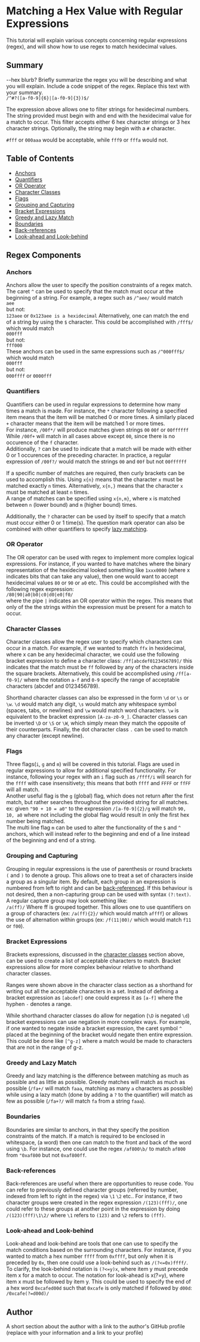 # Matching a Hex Value with Regular Expressions

This tutorial will explain various concepts concerning regular expressions (regex), and will show how to use regex to match hexidecimal values.

## Summary

--hex blurb?
Briefly summarize the regex you will be describing and what you will explain. Include a code snippet of the regex. Replace this text with your summary.  
```/^#?([a-f0-9]{6}|[a-f0-9]{3})$/```  

The expression above allows one to filter strings for hexidecimal numbers. The string provided must begin with and end with the hexidecimal value for a match to occur. This filter accepts either 6 hex character strings or 3 hex character strings. Optionally, the string may begin with a ```#``` character.

```#fff``` or ```000aaa``` would be acceptable, while ```fff9``` or ```fffa``` would not.  

## Table of Contents

- [Anchors](#anchors)
- [Quantifiers](#quantifiers)
- [OR Operator](#or-operator)
- [Character Classes](#character-classes)
- [Flags](#flags)
- [Grouping and Capturing](#grouping-and-capturing)
- [Bracket Expressions](#bracket-expressions)
- [Greedy and Lazy Match](#greedy-and-lazy-match)
- [Boundaries](#boundaries)
- [Back-references](#back-references)
- [Look-ahead and Look-behind](#look-ahead-and-look-behind)

## Regex Components

### Anchors

Anchors allow the user to specify the position constraints of a regex match. The caret ```^``` can be used to specify that the match must occur at the beginning of a string. For example, a regex such as ```/^aee/``` would match  
```aee```  
but not:  
```123aee```
or 
```0x123aee is a hexidecimal```
Alternatively, one can match the end of a string by using the ```$``` character. This could be accomplished with ```/fff$/``` which would match  
```000fff```      
but not:     
```fff000```    
These anchors can be used in the same expressions such as ```/^000fff$/``` which would match  
```000fff```   
but not:   
```000ffff``` or ```0000fff```   

### Quantifiers

Quantifiers can be used in regular expressions to determine how many times a match is made. For instance, the ```*``` character following a specified item means that the item will be matched 0 or more times. A similarly placed ```+``` character means that the item will be matched 1 or more times.   
For instance, ```/00f*/``` will produce matches given strings ```00``` ```00f``` or ```00ffffff```   
While ```/00f+``` will match in all cases above except ```00```, since there is no occurence of the ```f``` character.   
Additionally, ```?``` can be used to indicate that a match will be made with either 0 or 1 occurences of the preceding character. In practice, a regular expression of ```/00f?/``` would match the strings ```00``` and ```00f``` but not ```00ffffff```   

If a specific number of matches are required, then curly brackets can be used to accomplish this. Using ```x{n}```  means that the character ```x``` must be matched exactly ```n``` times. Alternatively, ```x{n,}``` means that the character ```x``` must be matched at least ```n``` times.   
A range of matches can be specified using ```x{n,m}```, where ```x``` is matched between ```n``` (lower bound) and ```m``` (higher bound) times.  

Additionally, the ```?``` character can be used by itself to specify that a match must occur either 0 or 1 time(s). The question mark operator can also be combined with other quantifiers to specify [lazy matching](#greedy-and-lazy-match).

### OR Operator

The OR operator can be used with regex to implement more complex logical expressions. For instance, if you wanted to have matches where the binary representation of the hexidecimal looked something like ```1xxx0000``` (where x indicates bits that can take any value), then one would want to accept hexidecimal values ```80``` or ```90``` or ```a0``` etc. This could be accomplished with the following regex expression:   
```/80|90|a0|b0|c0|d0|e0|f0/```   
where the pipe ```|``` indicates an OR operator within the regex. This means that only of the the strings within the expression must be present for a match to occur.  

### Character Classes

Character classes allow the regex user to specify which characters can occur in a match. For example, if we wanted to match ```ffx``` in hexidecimal, where x can be any hexidecimal character, we could use the following bracket expression to define a character class:
```/ff[abcdef0123456789]/```
this indicates that the match must be ```ff``` followed by any of the characters inside the square brackets. Alternatively, this could be accomplished using
```/ff[a-f0-9]/``` where the notation ```a-f``` and ```0-9``` specify the range of acceptable characters (abcdef and 0123456789).

Shorthand character classes can also be expressed in the form ```\d``` or ```\s``` or ```\w```. ```\d``` would match any digit, ```\s``` would match any whitespace symbol (spaces, tabs, or newlines) and ```\w``` would match word characters. ```\w``` is equivalent to the bracket expression ```[A-za-z0-9_]```. Character classes can be inverted ```\D``` or ```\S``` or ```\W```, which simply mean they match the opposite of their counterparts. Finally, the dot character class ```.``` can be used to match any character (except newline). 

### Flags

Three flags(```i```, ```g``` and ```m```) will be covered in this tutorial. Flags are used in regular expressions to allow for additional specified functionality.    For instance, following your regex with an ```i``` flag such as ```/ffff/i``` will search for the ```ffff``` with case insensitivety; this means that both ```ffff``` and ```FFFF``` or ```ffFF``` will all match.   
Another useful flag is the ```g``` (global) flag, which does not return after the first match, but rather searches throughout the provided string for all matches.   
ex: given ```"90 + 10 = a0"``` to the expression ```/[a-f0-9]{2}/g``` will match ```90, 10, a0``` where not including the global flag would result in only the first hex number being matched.   
The multi line flag ```m``` can be used to alter the functionality of the ```$``` and ```^``` anchors, which will instead refer to the beginning and end of a line instead of the beginning and end of a string.

### Grouping and Capturing

Grouping in regular expressions is the use of parenthesis or round brackets ```(``` and ```)``` to denote a group. This allows one to treat a set of characters inside a group as a singular item. By default, each group in an expression is numbered from left to right and can be [back-referenced](#back-references). If this behaviour is not desired, then a non-capturing group can be used with syntax ```(?:text)```. A regular capture group may look something like:   
```/a(ff)/```
Where ff is grouped together. This allows one to use quantifiers on a group of characters (ex: ```/a(ff){2}/``` which would match ```affff```) or allows the use of alternation within groups (ex: ```/f(11|00)/``` which would match ```f11``` or ```f00```).

### Bracket Expressions

Brackets expressions, discussed in the [character classes](#character-classes) section above, can be used to create a list of acceptable characters to match. Bracket expressions allow for more complex behaviour relative to shorthand character classes.

Ranges were shown above in the character class section as a shorthand for writing out all the acceptable characters in a set. Instead of defining a bracket expression as ```[abcdef]``` one could express it as ```[a-f]``` where the hyphen ```-``` denotes a range.

While shorthand character classes do allow for negation (```\D``` is negated ```\d```) bracket expressions can use negation in more complex ways. For example, if one wanted to negate inside a bracket expression, the caret symbol ```^``` placed at the beginning of the bracket would negate then entire expression. This could be done like ```[^g-z]``` where a match would be made to characters that are not in the range of g-z.

### Greedy and Lazy Match

Greedy and lazy matching is the difference between matching as much as possible and as little as possible. Greedy matches will match as much as possible (```/fa+/``` will match ```faaa```, matching as many ```a``` characters as possible) while using a lazy match (done by adding a ```?``` to the quantifier) will match as few as possible (```/fa+?/``` will match ```fa``` from a string ```faaa```).   

### Boundaries

Boundaries are similar to anchors, in that they specify the position constraints of the match. If a match is required to be enclosed in whitespace, (a word) then one can match to the front and back of the word using ```\b```. For instance, one could use the regex ```/af800\b/``` to match ```af800``` from ```"0xaf800``` but not ```0xaf800ff```.

### Back-references

Back-references are useful when there are opportunities to reuse code. You can refer to previously defined character groups (referred by number, indexed from left to right in the regex) via ```\1``` ```\2``` etc.. For instance, if two character groups were created in the regex expression ```/(123)(fff)/```, one could refer to these groups at another point in the expression by doing ```/(123)(fff)\1\2/``` where ```\1``` refers to ```(123)``` and ```\2``` refers to ```(fff)```.

### Look-ahead and Look-behind

Look-ahead and look-behind are tools that one can use to specify the match conditions based on the surrounding characters. For instance, if you wanted to match a hex number ```ffff``` from ```0xffff```, but only when it is preceded by ```0x```, then one could use a look-behind  such as ```/(?<=0x)ffff/```. To clarify, the look-behind notation is ```(?<=y)x```, where item y must precede item x for a match to occur.
The notation for look-ahead is x(?=y), where item x must be followed by item y. This could be used to specify the end of a hex word ```0xcafed00d``` such that ```0xcafe``` is only matched if followed by ```d00d```:
```/0xcafe(?=d00d)/```

## Author

A short section about the author with a link to the author's GitHub profile (replace with your information and a link to your profile)
